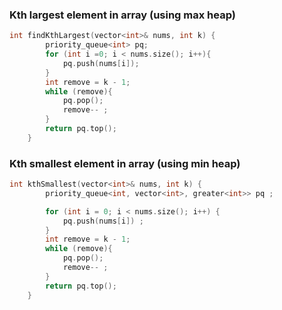 ### Kth largest element in array (using max heap)
```cpp
int findKthLargest(vector<int>& nums, int k) {
        priority_queue<int> pq;
        for (int i =0; i < nums.size(); i++){
            pq.push(nums[i]);
        }
        int remove = k - 1;
        while (remove){
            pq.pop();
            remove-- ;
        }
        return pq.top();
    }
```

### Kth smallest element in array (using min heap)    
```cpp
int kthSmallest(vector<int>& nums, int k) {
        priority_queue<int, vector<int>, greater<int>> pq ;

        for (int i = 0; i < nums.size(); i++) {
            pq.push(nums[i]) ;
        }
        int remove = k - 1;
        while (remove){
            pq.pop();
            remove-- ;
        }
        return pq.top();
    }
```